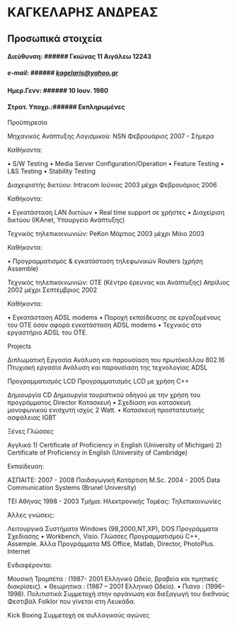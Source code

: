 #                                                    ΚΑΓΚΕΛΑΡΗΣ ΑΝΔΡΕΑΣ


## Προσωπικά στοιχεία 
#### Διεύθυνση: ###### Γκιώνας 11 Αιγάλεω 12243 	
##### e-mail: ###### kagelaris@yahoo.gr
#### Ημερ.Γενν:	###### 10 Ιουν. 1980
#### Στρατ. Υποχρ.:###### Εκπληρωμένες


Προϋπηρεσία

Μηχανικός Ανάπτυξης Λογισμικού: NSN	Φεβρουάριος 2007 - Σήμερα

Καθήκοντα:

•	S/W Testing
•	Media Server Configuration/Operation
•	Feature Testing
•	L&S Testing
•	Stability Testing

Διαχειριστής δικτύου: Intracom	Ιούνιος 2003 μέχρι Φεβρουάριος 2006

Καθήκοντα:

•	Εγκατάσταση LAN δικτύων
•	Real time support σε χρήστες
•	Διαχείριση δικτύου (ΙΚΑnet, Υπουργείο Ανάπτυξης)

Τεχνικός τηλεπικοινωνιών: PeKon	Μάρτιος 2003 μέχρι Μάιο 2003

Καθήκοντα:

•	Προγραμματισμός & εγκατάσταση τηλεφωνικών Routers (χρήση Assemble)

Τεχνικός τηλεπικοινωνιών: OTE (Κέντρο έρευνας και Ανάπτυξης)	Απρίλιος 2002 μέχρι Σεπτέμβριος 2002

Καθήκοντα:

•	Εγκατάσταση ADSL modems
•	Παροχή εκπαίδευσης σε εργαζομένους του ΟΤΕ όσον αφορά εγκατάσταση ADSL modems 
•	Τεχνικός στο εργαστήριο ADSL του ΟΤΕ.





Projects

Διπλωματική Εργασία	Ανάλυση και παρουσίαση του πρωτόκολλου 802.16
Πτυχιακή εργασία	Ανάλυση και παρουσίαση της τεχνολογίας ADSL

Προγραμματισμός LCD	Προγραμματισμός LCD  με χρήση C++

Δημιουργία CD  	Δημιουργία τουριστικού οδηγού με την χρήση του προγράμματος Director
Κατασκευή 	•	Σχεδίαση και κατασκευή μονοφωνικού ενισχυτή ισχύς 2 Watt.
•	Κατασκευή προστατευτικής ασφάλειας IGBT

Ξένες Γλώσσες


Αγγλικά	1) Certificate of Proficiency in English (University of Michigan)
2) Certificate of Proficiency in English (University of Cambridge)


Εκπαίδευση:

ΑΣΠΑΙΤΕ: 2007 - 2008
	Παιδαγωγική Κατάρτιση
M.Sc.
2004 - 2005	Data Communication Systems (Brunel University)

ΤΕΙ Αθήνας
1998 - 2003	Τμήμα: Ηλεκτρονικής
Τομέας: Τηλεπικοινωνίες


Άλλες γνώσεις:
	

Λειτουργικά Συστήματα	Windows (98,2000,NT,XP), DOS
Προγράμματα Σχεδίασης
	•	Workbench, Visio.
Γλώσσες Προγραμματισμού	C++, Assemple.
Άλλα Προγράμματα 	MS Office, Matlab, Director, PhotoPlus.
Internet




	






Ενδιαφέροντα:


Μουσική	Τρομπέτα : (1987- 2001 Ελληνικό Ωδείο, βραβεία και τιμητικές   διακρίσεις). 
•	   Θεωρητικα : (1987 – 2001 Ελληνικό Ωδείο).
•	   Πιάνο : (1996-1998).
Πολιτιστικά	Συμμετοχή στην οργάνωση και διεξαγωγή του διεθνούς       Φεστιβάλ Folklor που γίνεται στη Λευκάδα. 

Kick Boxing	Συμμετοχή σε συλλογικούς αγώνες


